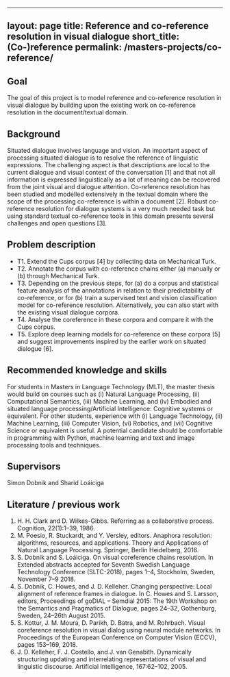 
---
layout: page
title: Reference and co-reference resolution in visual dialogue
short_title: (Co-)reference
permalink: /masters-projects/co-reference/
---

## Goal

The goal of this project is to model reference and co-reference resolution in visual dialogue by building upon the existing work on co-reference resolution in the document/textual domain.

## Background

Situated dialogue involves language and vision. An important aspect of processing situated dialogue is to resolve the reference of linguistic expressions. The challenging aspect is that descriptions are local to the current dialogue and visual context of the conversation [1] and that not all information is expressed linguistically as a lot of meaning can be recovered from the joint visual and dialogue attention. Co-reference resolution has been studied and modelled extensively in the textual domain where the scope of the processing co-reference is within a document [2]. Robust co-reference resolution for dialogue systems is a very much needed task but using standard textual co-reference tools in this domain presents several challenges and open questions [3].

## Problem description

  - T1. Extend the Cups corpus [4] by collecting data on Mechanical Turk.
  - T2. Annotate the corpus with co-reference chains either (a) manually or (b) through Mechanical Turk.
  - T3. Depending on the previous steps, for (a) do a corpus and statistical feature analysis of the annotations in relation to their predictability of co-reference, or for (b) train a supervised text and vision classification model for co-reference resolution. Alternatively, you can also start with the existing visual dialogue corpora.
  - T4. Analyse the coreference in these corpora and compare it with the Cups corpus.
  - T5. Explore deep learning models for co-reference on these corpora [5] and suggest improvements inspired by the earlier work on situated dialogue [6].


## Recommended knowledge and skills

For students in Masters in Language Technology (MLT), the master thesis would build on courses such as (i) Natural Language Processing, (ii) Computational Semantics, (iii) Machine Learning, and (iv) Embodied and situated language processing/Artificial Intelligence: Cognitive systems or equivalent. For other students, experience with (i) Language Technology, (ii) Machine Learning, (iii) Computer Vision, (vi) Robotics, and (vii) Cognitive Science or equivalent is useful. A potential candidate should be comfortable in programming with Python, machine learning and text and image processing tools and techniques.

## Supervisors

Simon Dobnik and Sharid Loáiciga


## Literature / previous work

  1. H. H. Clark and D. Wilkes-Gibbs. Referring as a collaborative process. Cognition, 22(1):1–39, 1986.
  2. M. Poesio, R. Stuckardt, and Y. Versley, editors. Anaphora resolution: algorithms, resources, and applications. Theory and Applications of Natural Language Processing. Springer, Berlin Heidelberg, 2016.
  3. S. Dobnik and S. Loáiciga. On visual coreference chains resolution. In Extended abstracts accepted for Seventh Swedish Language Technology Conference (SLTC-2018), pages 1–4, Stockholm, Sweden, November 7–9 2018.
  4. S. Dobnik, C. Howes, and J. D. Kelleher. Changing perspective: Local alignment of reference frames in dialogue. In C. Howes and S. Larsson, editors, Proceedings of goDIAL – Semdial 2015: The 19th Workshop on the Semantics and Pragmatics of Dialogue, pages 24–32, Gothenburg, Sweden, 24–26th August 2015.
  5. S. Kottur, J. M. Moura, D. Parikh, D. Batra, and M. Rohrbach. Visual coreference resolution in visual dialog using neural module networks. In Proceedings of the European Conference on Computer Vision (ECCV), pages 153–169, 2018.
  6. J. D. Kelleher, F. J. Costello, and J. van Genabith. Dynamically structuring updating and interrelating representations of visual and linguistic discourse. Artificial Intelligence, 167:62–102, 2005.
